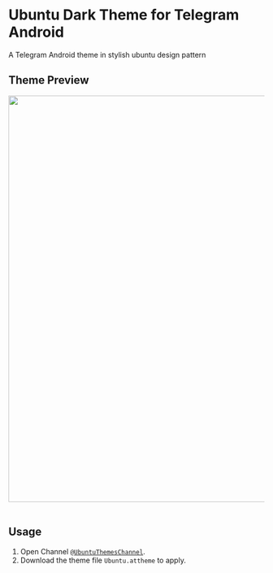 # Ubuntu Dark Theme for Telegram Android

A Telegram Android theme in stylish ubuntu design pattern

## Theme Preview

<img src="https://raw.githubusercontent.com/shensven/ubuntu-telegram-android-theme/master/background.png" width="800px"> 
 
## Usage

1. Open Channel [`@UbuntuThemesChannel`](https://t.me/UbuntuThemesChannel).
2. Download the theme file `Ubuntu.attheme` to apply.
